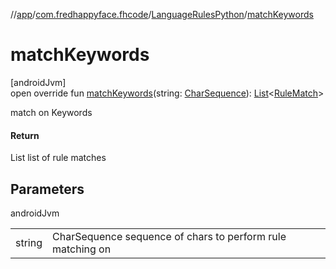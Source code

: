 //[app](../../../index.md)/[com.fredhappyface.fhcode](../index.md)/[LanguageRulesPython](index.md)/[matchKeywords](match-keywords.md)

# matchKeywords

[androidJvm]\
open override fun [matchKeywords](match-keywords.md)(string: [CharSequence](https://kotlinlang.org/api/latest/jvm/stdlib/kotlin/-char-sequence/index.html)): [List](https://kotlinlang.org/api/latest/jvm/stdlib/kotlin.collections/-list/index.html)&lt;[RuleMatch](../-rule-match/index.md)&gt;

match on Keywords

#### Return

List<RuleMatch> list of rule matches

## Parameters

androidJvm

| | |
|---|---|
| string | CharSequence sequence of chars to perform rule matching on |
